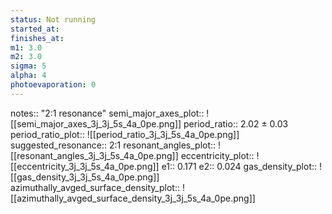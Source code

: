 ```yaml
---
status: Not running
started_at:
finishes_at:
m1: 3.0
m2: 3.0
sigma: 5
alpha: 4
photoevaporation: 0
---
```


notes:: "2:1 resonance"
semi_major_axes_plot:: ![[semi_major_axes_3j_3j_5s_4a_0pe.png]]
period_ratio:: 2.02 ± 0.03
period_ratio_plot:: ![[period_ratio_3j_3j_5s_4a_0pe.png]]
suggested_resonance:: 2:1
resonant_angles_plot:: ![[resonant_angles_3j_3j_5s_4a_0pe.png]]
eccentricity_plot:: ![[eccentricity_3j_3j_5s_4a_0pe.png]]
e1:: 0.171
e2:: 0.024
gas_density_plot:: ![[gas_density_3j_3j_5s_4a_0pe.png]]
azimuthally_avged_surface_density_plot:: ![[azimuthally_avged_surface_density_3j_3j_5s_4a_0pe.png]]
